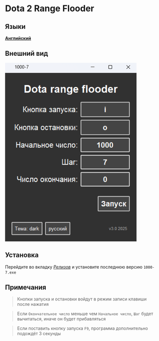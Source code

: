 # Dota 2 Range Flooder

## Языки
**[Английский](README.md)**

## Внешний вид
![](images/ru.png)

## Установка

Перейдите во вкладку [*Релизов*](https://github.com/Iaw4tch/1000-7-dota/releases) и установите последнюю версию `1000-7.exe`

## Примечания

>Кнопки запуска и остановки войдут в режим записи клавиши после нажатия

>Если `Окончательное число` меньше чем `Начальное число`, `Шаг` будет вычитаться, иначе он будет прибавляться

>Если поставить кнопку запуска `F9`, программа дополнительно подождёт 3 секунды

